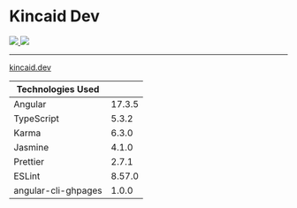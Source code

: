<h1>Kincaid Dev</h1>
<p>
    <a href="https://github.com/mdkincaid/kincaid-site/deployments" alt="Deployments">
        <img src="https://img.shields.io/github/deployments/mdkincaid/kincaid-site/github-pages?label=deployment" />
    </a>
    <a href="https://github.com/mdkincaid/kincaid-site/actions/workflows/main.yml" alt="Unit Tests">
        <img src="https://img.shields.io/github/workflow/status/mdkincaid/kincaid-site/Run%20Unit%20Tests?label=unit%20tests" />
    </a>
</p>
<hr/>

<a href="https://www.kincaid.dev">kincaid.dev</a>

| Technologies Used   |        |
| ------------------- | ------ |
| Angular             | 17.3.5 |
| TypeScript          | 5.3.2  |
| Karma               | 6.3.0  |
| Jasmine             | 4.1.0  |
| Prettier            | 2.7.1  |
| ESLint              | 8.57.0 |
| angular-cli-ghpages | 1.0.0  |
